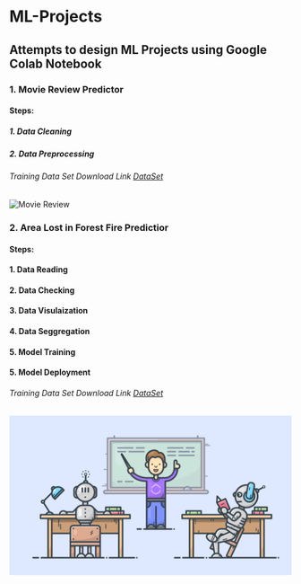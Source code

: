 # ML-Projects

## Attempts to design ML Projects using Google Colab Notebook

### 1. Movie Review Predictor
#### Steps:
##### 1. Data Cleaning
##### 2. Data Preprocessing
###### Training Data Set Download Link [DataSet](https://www.kaggle.com/lakshmi25npathi/imdb-dataset-of-50k-movie-reviews "Data set")
![Movie Review](MovieReview.jpg)


### 2. Area Lost in Forest Fire Predictior
#### Steps:
#### 1. Data Reading
#### 2. Data Checking
#### 3. Data Visulaization
#### 4. Data Seggregation
#### 5. Model Training
#### 5. Model Deployment
###### Training Data Set Download Link [DataSet](https://github.com/codin-champ/ML-Projects/blob/main/forestfires.csv)
![Forest Fires](ai2_feat.png)
